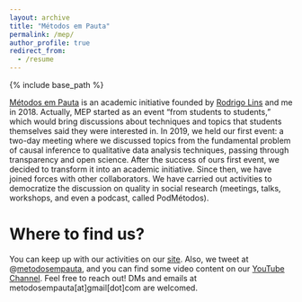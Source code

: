 ```yaml
---
layout: archive
title: "Métodos em Pauta"
permalink: /mep/
author_profile: true
redirect_from:
  - /resume
---
```


{% include base_path %}

[Métodos em Pauta](http://www.metodosempauta.com/) is an academic initiative founded by [Rodrigo Lins](https://rodrigoplins.wordpress.com/) and me in 2018. Actually, MEP started as an event “from students to students,” which would bring discussions about techniques and topics that students themselves said they were interested in. 
In 2019, we held our first event: a two-day meeting where we discussed topics from the fundamental problem of causal inference to qualitative data analysis techniques, passing through transparency and open science. After the success of ours first event, we decided to transform it into an academic initiative. Since then, we have joined forces with other collaborators. We have carried out activities to democratize the discussion on quality in social research (meetings, talks, workshops, and even a podcast, called PodMétodos). 


Where to find us?
======
You can keep up with our activities on our [site](http://www.metodosempauta.com/). Also, we tweet at @[metodosempauta](https://twitter.com/metodosempauta), and you can find some video content on our [YouTube Channel](https://www.youtube.com/metodosempauta). 
Feel free to reach out! DMs and emails at metodosempauta[at]gmail[dot]com are welcomed. 
